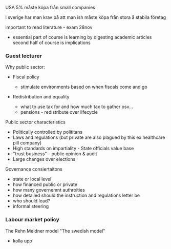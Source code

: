 USA 5%  måste köpa från small companies

I sverige har man krav på att man ish måste köpa från stora å stabila företag

important to read literature - exam 28nov
- essential part of course is learning by digesting academic articles
second half of course is implications

### Guest lecturer
Why public sector:
- Fiscal policy
	- stimulate environments based on when fiscals come and go

- Redistribution and equality
	- what to use tax for and how much tax to gather osv...
	- pensions - redistribute over lifecycle

Public sector characteristics
- Politically controlled by polititans
- Laws and regulations (but private are also plagued by this ex healthcare pill company)
- High standards on impartiality - State officials value base
- "trust business" - public opinion & audit
- Large changes over elections

Governance consiertaitons
 - state or local level
 - how financed public or private
 - how many governemnt authroities
 - how detailed should the instruction and regulations letter be
 - who should lead?
 - informal steering

### Labour market policy

The Rehn Meidner model "The swedish model"
- kolla upp